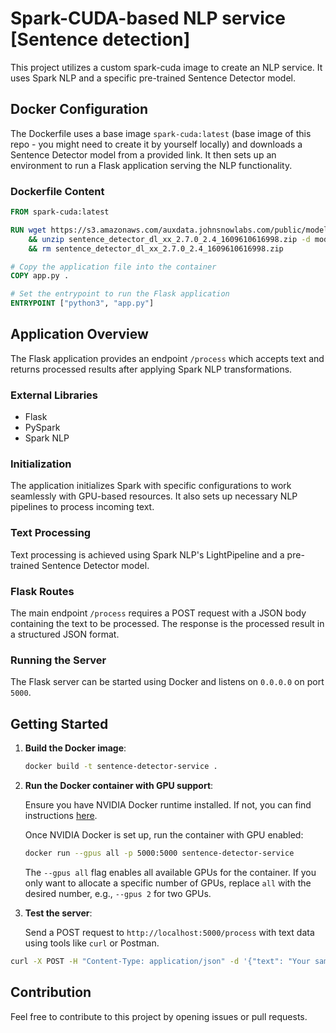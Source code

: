 # Spark-CUDA-based NLP service [Sentence detection]

This project utilizes a custom spark-cuda image to create an NLP service. It uses Spark NLP and a specific pre-trained Sentence Detector model.

## Docker Configuration

The Dockerfile uses a base image `spark-cuda:latest` (base image of this repo - you might need to create it by yourself locally) and downloads a Sentence Detector model from a provided link. It then sets up an environment to run a Flask application serving the NLP functionality.

### Dockerfile Content

```Dockerfile
FROM spark-cuda:latest

RUN wget https://s3.amazonaws.com/auxdata.johnsnowlabs.com/public/models/sentence_detector_dl_xx_2.7.0_2.4_1609610616998.zip \
    && unzip sentence_detector_dl_xx_2.7.0_2.4_1609610616998.zip -d model \
    && rm sentence_detector_dl_xx_2.7.0_2.4_1609610616998.zip

# Copy the application file into the container
COPY app.py .

# Set the entrypoint to run the Flask application
ENTRYPOINT ["python3", "app.py"]
```

## Application Overview

The Flask application provides an endpoint `/process` which accepts text and returns processed results after applying Spark NLP transformations.

### External Libraries

- Flask
- PySpark
- Spark NLP

### Initialization

The application initializes Spark with specific configurations to work seamlessly with GPU-based resources. It also sets up necessary NLP pipelines to process incoming text.

### Text Processing

Text processing is achieved using Spark NLP's LightPipeline and a pre-trained Sentence Detector model.

### Flask Routes

The main endpoint `/process` requires a POST request with a JSON body containing the text to be processed. The response is the processed result in a structured JSON format.

### Running the Server

The Flask server can be started using Docker and listens on `0.0.0.0` on port `5000`.

## Getting Started

1. **Build the Docker image**:

   ```bash
   docker build -t sentence-detector-service .
   ```

2. **Run the Docker container with GPU support**:

   Ensure you have NVIDIA Docker runtime installed. If not, you can find instructions [here](https://github.com/NVIDIA/nvidia-docker).

   Once NVIDIA Docker is set up, run the container with GPU enabled:

   ```bash
   docker run --gpus all -p 5000:5000 sentence-detector-service
   ```

   The `--gpus all` flag enables all available GPUs for the container. If you only want to allocate a specific number of GPUs, replace `all` with the desired number, e.g., `--gpus 2` for two GPUs.

3. **Test the server**:

   Send a POST request to `http://localhost:5000/process` with text data using tools like `curl` or Postman.

```bash
curl -X POST -H "Content-Type: application/json" -d '{"text": "Your sample text here."}' http://localhost:5000/process
```

## Contribution

Feel free to contribute to this project by opening issues or pull requests.
